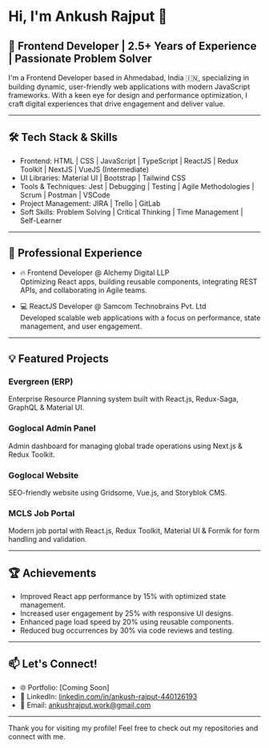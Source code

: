# Hi, I'm Ankush Rajput 👋

## 🚀 Frontend Developer | 2.5+ Years of Experience | Passionate Problem Solver

I'm a Frontend Developer based in Ahmedabad, India 🇮🇳, specializing in building dynamic, user-friendly web applications with modern JavaScript frameworks. With a keen eye for design and performance optimization, I craft digital experiences that drive engagement and deliver value.

---

## 🛠️ Tech Stack & Skills
- Frontend: HTML | CSS | JavaScript | TypeScript | ReactJS | Redux Toolkit | NextJS | VueJS (Intermediate)
- UI Libraries: Material UI | Bootstrap | Tailwind CSS
- Tools & Techniques: Jest | Debugging | Testing | Agile Methodologies | Scrum | Postman | VSCode
- Project Management: JIRA | Trello | GitLab
- Soft Skills: Problem Solving | Critical Thinking | Time Management | Self-Learner

---

## 💼 Professional Experience
- 🔥 Frontend Developer @ Alchemy Digital LLP  
  Optimizing React apps, building reusable components, integrating REST APIs, and collaborating in Agile teams.

- 💻 ReactJS Developer @ Samcom Technobrains Pvt. Ltd  
  Developed scalable web applications with a focus on performance, state management, and user engagement.

---

## 💡 Featured Projects
### Evergreen (ERP)
Enterprise Resource Planning system built with React.js, Redux-Saga, GraphQL & Material UI.

### Goglocal Admin Panel
Admin dashboard for managing global trade operations using Next.js & Redux Toolkit.

### Goglocal Website
SEO-friendly website using Gridsome, Vue.js, and Storyblok CMS.

### MCLS Job Portal
Modern job portal with React.js, Redux Toolkit, Material UI & Formik for form handling and validation.

---

## 🏆 Achievements
- Improved React app performance by 15% with optimized state management.
- Increased user engagement by 25% with responsive UI designs.
- Enhanced page load speed by 20% using reusable components.
- Reduced bug occurrences by 30% via code reviews and testing.

---

## 📫 Let's Connect!
- 🌐 Portfolio: [Coming Soon]
- 💼 LinkedIn: [linkedin.com/in/ankush-rajput-440126193](https://www.linkedin.com/in/ankush-rajput-440126193)
- 📧 Email: ankushrajput.work@gmail.com

---

Thank you for visiting my profile! Feel free to check out my repositories and connect with me.
